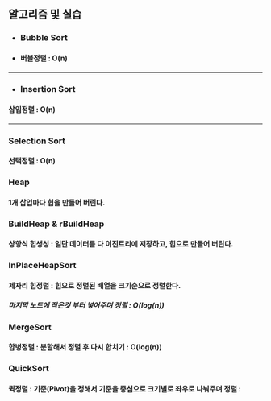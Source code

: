 ## 알고리즘 및 실습  

+ ### Bubble Sort
 + #### 버블정렬 : O(n)  

***

+ ### Insertion Sort
#### 삽입정렬 : O(n)

***

### Selection Sort
#### 선택정렬 : O(n)
 
 
 
### Heap
#### 1개 삽입마다 힙을 만들어 버린다.
 
### BuildHeap & rBuildHeap
#### 상향식 힙생성 : 일단 데이터를 다 이진트리에 저장하고, 힙으로 만들어 버린다.
 
### InPlaceHeapSort
#### 제자리 힙정렬 : 힙으로 정렬된 배열을 크기순으로 정렬한다.
##### 마지막 노드에 작은것 부터 넣어주며 정렬 : O(log(n))
 
 
 
### MergeSort
#### 합병정렬 : 분할해서 정렬 후 다시 합치기 : O(log(n))
 
### QuickSort
#### 퀵정렬 : 기준(Pivot)을 정해서 기준을 중심으로 크기별로 좌우로 나눠주며 정렬 : 
 
 

